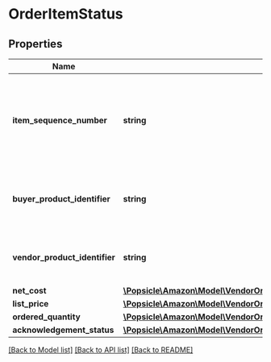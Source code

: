 # OrderItemStatus

## Properties
Name | Type | Description | Notes
------------ | ------------- | ------------- | -------------
**item_sequence_number** | **string** | Numbering of the item on the purchase order. The first item will be 1, the second 2, and so on. | 
**buyer_product_identifier** | **string** | Buyer&#x27;s Standard Identification Number (ASIN) of an item. | [optional] 
**vendor_product_identifier** | **string** | The vendor selected product identification of the item. | [optional] 
**net_cost** | [**\Popsicle\Amazon\Model\VendorOrders\Money**](Money.md) |  | [optional] 
**list_price** | [**\Popsicle\Amazon\Model\VendorOrders\Money**](Money.md) |  | [optional] 
**ordered_quantity** | [**\Popsicle\Amazon\Model\VendorOrders\OrderItemStatusOrderedQuantity**](OrderItemStatusOrderedQuantity.md) |  | [optional] 
**acknowledgement_status** | [**\Popsicle\Amazon\Model\VendorOrders\OrderItemStatusAcknowledgementStatus**](OrderItemStatusAcknowledgementStatus.md) |  | [optional] 

[[Back to Model list]](../../README.md#documentation-for-models) [[Back to API list]](../../README.md#documentation-for-api-endpoints) [[Back to README]](../../README.md)

